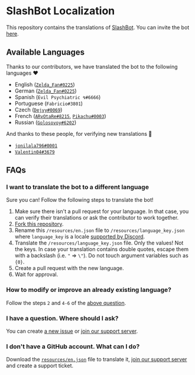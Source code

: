 # SlashBot Localization

This repository contains the translations of [SlashBot](https://top.gg/bot/788814313930096662).
You can invite the bot [here](https://discord.com/api/oauth2/authorize?client_id=788814313930096662&permissions=8&scope=bot%20applications.commands).

## Available Languages

Thanks to our contributors, we have translated the bot to the following languages ❤

- English ([`Zelda_Fan#0225`](https://github.com/ZeldaFan0225))
- German ([`Zelda_Fan#0225`](https://github.com/ZeldaFan0225))
- Spanish (`Evil Psychiatric ↯#6666`)
- Portuguese (`Fabricio#3801`)
- Czech ([`Dejvy#0069`](https://github.com/Dejvy))
- French ([`ARγOtaRe#8215`](https://github.com/ARyOtaRe), [`Pikachu#0003`](https://github.com/PikaFederation))
- Russian ([`Golosovoy#6202`](https://github.com/Golosovoy))

And thanks to these people, for verifying new translations 💙

- [`jonilala796#0001`](https://github.com/jonilala796)
- [`Valentin04#3679`](https://github.com/Valetin04)

## FAQs

### I want to translate the bot to a different language

Sure you can! Follow the following steps to translate the bot!

1. Make sure there isn't a pull request for your language. In that case, you can verify their translations or ask the contributor to work together.
2. [Fork this repository](https://github.com/SlashBotDiscord/SlashBotLocalization/fork).
3. Rename this `/resources/en.json` file to `/resources/language_key.json` where `language_key` is a locale [supported by Discord](https://discord.com/developers/docs/dispatch/field-values#predefined-field-values-accepted-locales).
4. Translate the `/resources/language_key.json` file. Only the values! Not the keys. In case your translation contains double quotes, escape them with a backslash (i.e. `"` => `\"`). Do not touch argument variables such as `{0}`.
5. Create a pull request with the new language.
6. Wait for approval.

### How to modify or improve an already existing language?

Follow the steps `2` and `4-6` of the [above question](https://github.com/SlashBotDiscord/SlashBotLocalization#i-want-to-translate-the-bot-to-a-different-language).

### I have a question. Where should I ask?

You can create [a new issue](https://github.com/SlashBotDiscord/SlashBotLocalization/issues/new?labels=question) or [join our support server](https://discord.gg/hJGetcxCSy).

### I don't have a GitHub account. What can I do?

Download the [`resources/en.json`](https://raw.githubusercontent.com/SlashBotDiscord/SlashBotLocalization/main/resources/en.json) file to translate it, [join our support server](https://discord.gg/hJGetcxCSy) and create a support ticket.

